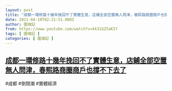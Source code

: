 ```yaml
---
layout: post
title: "成都一環修路十幾年挽回不了實體生意，店鋪全部空置無人問津，春熙路商圈商戶也撐不下去了"
date: 2021-04-10T02:21:51.000Z
author: 圍城記
from: https://www.youtube.com/watch?v=kk31GZ5aKIY
tags: [ 圍城記 ]
categories: [ 圍城記 ]
---
```

<!--1618021311000-->
[成都一環修路十幾年挽回不了實體生意，店鋪全部空置無人問津，春熙路商圈商戶也撐不下去了](https://www.youtube.com/watch?v=kk31GZ5aKIY)
------

<div>
#成都 #倒閉潮 #實體經濟
</div>
